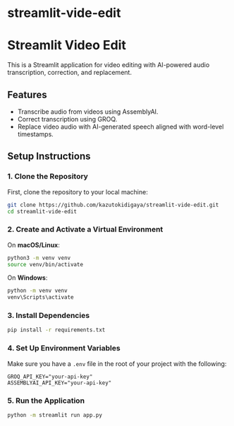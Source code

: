 # streamlit-vide-edit

# Streamlit Video Edit

This is a Streamlit application for video editing with AI-powered audio transcription, correction, and replacement.

## Features

- Transcribe audio from videos using AssemblyAI.
- Correct transcription using GROQ.
- Replace video audio with AI-generated speech aligned with word-level timestamps.

## Setup Instructions

### 1. Clone the Repository

First, clone the repository to your local machine:

```bash
git clone https://github.com/kazutokidigaya/streamlit-vide-edit.git
cd streamlit-vide-edit
```

### 2. Create and Activate a Virtual Environment

On **macOS/Linux**:

```bash
python3 -m venv venv
source venv/bin/activate
```

On **Windows**:

```bash
python -m venv venv
venv\Scripts\activate
```

### 3. Install Dependencies

```bash
pip install -r requirements.txt
```

### 4. Set Up Environment Variables

Make sure you have a `.env` file in the root of your project with the following:

```
GROQ_API_KEY="your-api-key"
ASSEMBLYAI_API_KEY="your-api-key"
```

### 5. Run the Application

```bash
python -m streamlit run app.py
```
